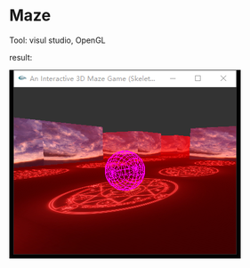 # Maze

Tool: visul studio, OpenGL

result:

![image](https://github.com/LyuPallu/Maze/blob/master/result.png)
